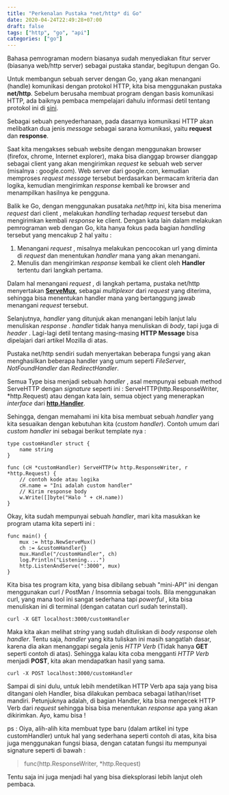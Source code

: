 ```yaml
---
title: "Perkenalan Pustaka *net/http* di Go"
date: 2020-04-24T22:49:28+07:00
draft: false
tags: ["http", "go", "api"]
categories: ["go"]
---
```


Bahasa pemrograman modern biasanya sudah menyediakan fitur server (biasanya web/http server) sebagai pustaka standar, begitupun dengan Go.

Untuk membangun sebuah server dengan Go, yang akan menangani (handle) komunikasi dengan protokol HTTP, kita bisa menggunakan pustaka **net/http**.
Sebelum berusaha membuat program dengan basis komunikasi HTTP, ada baiknya pembaca mempelajari dahulu informasi detil tentang protokol ini di [sini](https://developer.mozilla.org/en-US/docs/Web/HTTP/Overview).

Sebagai sebuah penyederhanaan, pada dasarnya komunikasi HTTP akan melibatkan dua jenis _message_ sebagai sarana komunikasi, yaitu **request** dan **response**.

Saat kita mengakses sebuah website dengan menggunakan browser (firefox, chrome, Internet explorer), maka bisa dianggap browser dianggap sebagai client yang akan mengirimkan _request_ ke sebuah web server (misalnya : google.com). Web server dari google.com, kemudian memproses _request message_ tersebut berdasarkan bermacam kriteria dan logika, kemudian mengirimkan _response_ kembali ke browser and menampilkan hasilnya ke pengguna.

Balik ke Go, dengan menggunakan pusataka _net/http_ ini, kita bisa menerima _request_ dari client , melakukan _handling_ terhadap _request_ tersebut dan mengirimkan kembali _response_ ke client. Dengan kata lain dalam melakukan pemrograman web dengan Go, kita hanya fokus pada bagian _handling_ tersebut yang mencakup 2 hal yaitu : 
1. Menangani _request_ , misalnya melakukan pencocokan url yang diminta di _request_ dan menentukan _handler_ mana yang akan menangani.
2. Menulis dan mengirimkan _response_ kembali ke client oleh **Handler** tertentu dari langkah pertama. 

Dalam hal menangani _request_ , di langkah pertama, pustaka net/http menyertakan [**ServeMux**](https://golang.org/pkg/net/http/#ServeMux), sebagai _multiplexor_ dari _request_ yang diterima, sehingga bisa menentukan handler mana yang bertanggung jawab menangani _request_ tersebut.

Selanjutnya, _handler_ yang ditunjuk akan menangani lebih lanjut lalu  menuliskan _response_ .  _handler_ tidak hanya menuliskan di _body_, tapi juga di _header_ . Lagi-lagi detil tentang masing-masing **HTTP Message** bisa dipelajari dari artikel Mozilla di atas.

Pustaka net/http sendiri sudah menyertakan beberapa fungsi yang akan menghasilkan beberapa handler yang umum seperti _FileServer_, _NotFoundHandler_ dan _RedirectHandler_.

Semua Type bisa menjadi sebuah _handler_ , asal mempunyai sebuah method ServeHTTP dengan _signature_ seperti ini :
    ServeHTTP(http.ResponseWriter, *http.Request)
atau dengan kata lain, semua object yang menerapkan _interface_ dari [**http.Handler**](https://golang.org/pkg/net/http/#Handler).

Sehingga, dengan memahami ini kita bisa membuat sebuah _handler_ yang kita sesuaikan dengan kebutuhan kita (_custom handler_).
Contoh umum dari _custom handler_ ini sebagai berikut template nya :

    type customHandler struct {
        name string
    }

    func (cH *customHandler) ServeHTTP(w http.ResponseWriter, r *http.Request) {
        // contoh kode atau logika
        cH.name = "Ini adalah custom handler"
        // Kirim response body
        w.Write([]byte("Halo " + cH.name))
    }

Okay, kita sudah mempunyai sebuah _handler_, mari kita masukkan ke program utama kita seperti ini :

    func main() {
        mux := http.NewServeMux()
        ch := &customHandler{}
        mux.Handle("/customHandler", ch)
        log.Println("Listening....")
        http.ListenAndServe(":3000", mux)
    }

Kita bisa tes program kita, yang bisa dibilang sebuah "mini-API" ini dengan menggunakan curl / PostMan / Insomnia sebagai tools.
Bila menggunakan curl, yang mana tool ini sangat sederhana tapi _powerful_ , kita bisa menuliskan ini di terminal (dengan catatan curl sudah terinstall).

    curl -X GET localhost:3000/customHandler

Maka kita akan melihat _string_ yang sudah dituliskan di _body response_ oleh _handler_. Tentu saja, _handler_ yang kita tuliskan ini masih sangatlah dasar, karena dia akan menanggapi segala jenis _HTTP Verb_ (Tidak hanya **GET** seperti contoh di atas). Sehingga kalau kita coba mengganti _HTTP Verb_ menjadi **POST**, kita akan mendapatkan hasil yang sama.

    curl -X POST localhost:3000/customHandler

Sampai di sini dulu, untuk lebih mendetilkan HTTP Verb apa saja yang bisa ditangani oleh Handler, bisa dilakukan pembaca sebagai latihan/riset mandiri. Petunjuknya adalah, di bagian Handler, kita bisa mengecek HTTP Verb dari _request_ sehingga bisa bisa menentukan _response_ apa yang akan dikirimkan. Ayo, kamu bisa !



ps : Oiya, alih-alih kita membuat type baru (dalam artikel ini type customHandler) untuk hal yang sederhana seperti contoh di atas, kita bisa juga menggunakan fungsi biasa, dengan catatan fungsi itu mempunyai signature seperti di bawah :
>func(http.ResponseWriter, *http.Request)

Tentu saja ini juga menjadi hal yang bisa dieksplorasi lebih lanjut oleh pembaca.